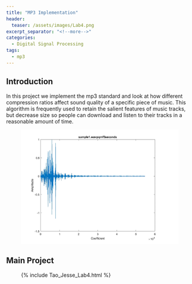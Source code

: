 ```yaml
---
title: "MP3 Implementation"
header:
  teaser: /assets/images/Lab4.png
excerpt_separator: "<!--more-->"
categories:
  - Digital Signal Processing
tags:
  - mp3
---
```




## Introduction
In this project we implement the mp3 standard and look at how different compression ratios affect sound quality of a specific piece of music. This algorithm is frequently used to retain the salient features of music tracks, but decrease size so people can download and listen to their tracks in a reasonable amount of time. 
<figure>
	<a href="/assets/images/Lab4.png"><img src="/assets/images/Lab4.png"></a>
</figure>

## Main Project
<figure>
{% include Tao_Jesse_Lab4.html %}
</figure>
